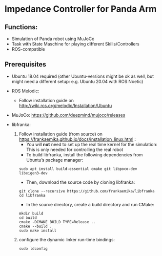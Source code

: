 # Impedance Controller for Panda Arm

## Functions:
- Simulation of Panda robot using MuJoCo
- Task with State Maschine for playing different Skills/Controllers
- ROS-compatible

## Prerequisites
- Ubuntu 18.04 required (other Ubuntu-versions might be ok as well, but might need a different setup: e.g. Ubuntu 20.04 with ROS Noetic)
- ROS Melodic:
    - Follow installation guide on http://wiki.ros.org/melodic/Installation/Ubuntu
- MuJoCo: https://github.com/deepmind/mujoco/releases
    

- libfranka:
    1. Follow installation guide (from source) on https://frankaemika.github.io/docs/installation_linux.html :
        - You will **not** need to set up the real time kernel for the simulation: This is only needed for controlling the real robot
        - To build libfranka, install the following dependencies from Ubuntu’s package manager:
        ```
        sudo apt install build-essential cmake git libpoco-dev libeigen3-dev
        ```
        - Then, download the source code by cloning libfranka:
        ```
        git clone --recursive https://github.com/frankaemika/libfranka
        cd libfranka
        ```
        - In the source directory, create a build directory and run CMake:
        ```
        mkdir build
        cd build
        cmake -DCMAKE_BUILD_TYPE=Release ..
        cmake --build .
        sudo make install
        ```
    2. configure the dynamic linker run-time bindings:
        ```
        sudo ldconfig
        ```

